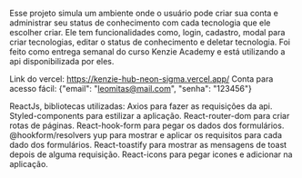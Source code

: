 Esse projeto simula um ambiente onde o usuário pode criar sua conta e administrar seu status de conhecimento com cada tecnologia que ele escolher criar. 
Ele tem funcionalidades como, login, cadastro, modal para criar tecnologias, editar o status de conhecimento e deletar tecnologia. 
Foi feito como entrega semanal do curso Kenzie Academy e está utilizando a api disponibilizada por eles.

Link do vercel: https://kenzie-hub-neon-sigma.vercel.app/
Conta para acesso fácil: {"email": "leomitas@mail.com", "senha": "123456"}

ReactJs, bibliotecas utilizadas: 
Axios para fazer as requisições da api.
Styled-components para estilizar a aplicação.
React-router-dom para criar rotas de páginas.
React-hook-form para pegar os dados dos formulários.
@hookform/resolvers yup para mostrar e aplicar os requisitos para cada dado dos formulários.
React-toastify para mostrar as mensagens de toast depois de alguma requisição.
React-icons para pegar icones e adicionar na aplicação.
